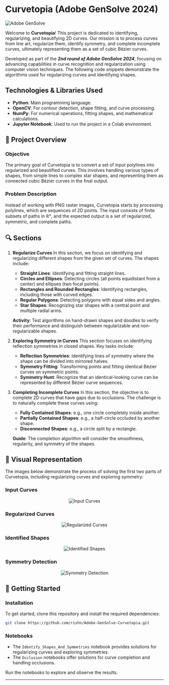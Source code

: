 # Curvetopia (Adobe GenSolve 2024)

![Adobe GenSolve](https://github.com/user-attachments/assets/0fc954a7-d2f7-4dd0-8aee-e49003399b04)

Welcome to **Curvetopia**! This project is dedicated to identifying, regularizing, and beautifying 2D curves. Our mission is to process curves from line art, regularize them, identify symmetry, and complete incomplete curves, ultimately representing them as a set of cubic Bézier curves.

Developed as part of the ***2nd round of Adobe GenSolve 2024***, focusing on advancing capabilities in curve recognition and regularization using computer vision techniques. The following code snippets demonstrate the algorithms used for regularizing curves and identifying shapes.

## Technologies & Libraries Used
- **Python**: Main programming language.
- **OpenCV**: For contour detection, shape fitting, and curve processing.
- **NumPy**: For numerical operations, fitting shapes, and mathematical calculations.
- **Jupyter Notebook**: Used to run the project in a Colab environment.

## 📌 Project Overview

### Objective
The primary goal of Curvetopia is to convert a set of input polylines into regularized and beautified curves. This involves handling various types of shapes, from simple lines to complex star shapes, and representing them as connected cubic Bézier curves in the final output.

### Problem Description
Instead of working with PNG raster images, Curvetopia starts by processing polylines, which are sequences of 2D points. The input consists of finite subsets of paths in ℝ², and the expected output is a set of regularized, symmetric, and complete paths.

## 🔍 Sections
1. **Regularize Curves**
   In this section, we focus on identifying and regularizing different shapes from the given set of curves. The shapes include:
   - **Straight Lines**: Identifying and fitting straight lines.
   - **Circles and Ellipses**: Detecting circles (all points equidistant from a center) and ellipses (two focal points).
   - **Rectangles and Rounded Rectangles**: Identifying rectangles, including those with curved edges.
   - **Regular Polygons**: Detecting polygons with equal sides and angles.
   - **Star Shapes**: Recognizing star shapes with a central point and multiple radial arms.

   **Activity**: Test algorithms on hand-drawn shapes and doodles to verify their performance and distinguish between regularizable and non-regularizable shapes.

2. **Exploring Symmetry in Curves**
   This section focuses on identifying reflection symmetries in closed shapes. Key tasks include:
   - **Reflection Symmetries**: Identifying lines of symmetry where the shape can be divided into mirrored halves.
   - **Symmetry Fitting**: Transforming points and fitting identical Bézier curves on symmetric points.
   - **Symmetry Hunt**: Recognize that an identical-looking curve can be represented by different Bézier curve sequences.

3. **Completing Incomplete Curves**
   In this section, the objective is to complete 2D curves that have gaps due to occlusions. The challenge is to naturally complete these curves using:
   - **Fully Contained Shapes**: e.g., one circle completely inside another.
   - **Partially Contained Shapes**: e.g., a half-circle occluded by another shape.
   - **Disconnected Shapes**: e.g., a circle split by a rectangle.

   **Guide**: The completion algorithm will consider the smoothness, regularity, and symmetry of the shapes.

## 📸 Visual Representation
The images below demonstrate the process of solving the first two parts of Curvetopia, including regularizing curves and exploring symmetry:

### Input Curves
<p align="center"> <img src="https://github.com/rishn/Adobe-GenSolve-Curvetopia/blob/main/outputs/isolated.jpg?raw=true" alt="Input Curves" /> </p>

### Regularized Curves
<p align="center"> <img src="https://github.com/rishn/Adobe-GenSolve-Curvetopia/blob/main/outputs/isolated_sol.jpg?raw=true" alt="Regularized Curves" /> </p>

### Identified Shapes
<p align="center"> <img src="https://github.com/rishn/Adobe-GenSolve-Curvetopia/blob/main/outputs/isolated_sol1.jpg?raw=true" alt="Identified Shapes" /> </p>

### Symmetry Detection
<p align="center"> <img src="https://github.com/rishn/Adobe-GenSolve-Curvetopia/blob/main/outputs/isolated_sol2.jpg?raw=true" alt="Symmetry Detection" /> </p>

## 🚀 Getting Started

### Installation

To get started, clone this repository and install the required dependencies:

```bash
git clone https://github.com/rishn/Adobe-GenSolve-Curvetopia.git
```

### Notebooks
- The `Identify_Shapes_And_Symmetries` notebook provides solutions for regularizing curves and exploring symmetries.
- The `Occlusion` notebooks offer solutions for curve completion and handling occlusions.

Run the notebooks to explore and observe the results.

---
